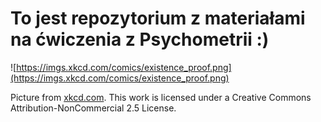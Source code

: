 # To jest repozytorium z materiałami na ćwiczenia z Psychometrii :)

![https://imgs.xkcd.com/comics/existence_proof.png](https://imgs.xkcd.com/comics/existence_proof.png)

Picture from [xkcd.com](xkcd.com). This work is licensed under a Creative Commons Attribution-NonCommercial 2.5 License.